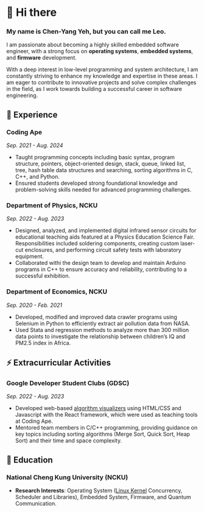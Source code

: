# 👋 Hi there
### My name is Chen-Yang Yeh, but you can call me Leo.  
I am passionate about becoming a highly skilled embedded software engineer, with a strong focus on **operating systems**, 
**embedded systems**, and **firmware** development.  

With a deep interest in low-level programming and system architecture, I am constantly striving to enhance my knowledge and expertise 
in these areas. I am eager to contribute to innovative projects and solve complex challenges in the field, as I work towards building 
a successful career in software engineering.

## 🔭 Experience
### Coding Ape
*Sep. 2021 - Aug. 2024*
- Taught programming concepts including basic syntax, program structure, pointers, object-oriented design, stack, queue, linked list, 
tree, hash table data structures and searching, sorting algorithms in C, C++, and Python.
- Ensured students developed strong foundational knowledge and problem-solving skills needed for advanced programming challenges.

### Department of Physics, NCKU
*Sep. 2022 - Aug. 2023*
- Designed, analyzed, and implemented digital infrared sensor circuits for educational teaching aids featured at a Physics Education 
Science Fair. Responsibilities included soldering components, creating custom laser-cut enclosures, and performing circuit safety 
tests with laboratory equipment.
- Collaborated withi the design team to develop and maintain Arduino programs in C++ to ensure accuracy and reliability, contributing 
to a successful exhibition.

### Department of Economics, NCKU
*Sep. 2020 - Feb. 2021*  
- Developed, modified and improved data crawler programs using Selenium in Python to efficiently extract air pollution data from NASA.
- Used Stata and regression methods to analyze more than 300 million data points to investigate the relationship between children’s IQ
 and PM2.5 index in Africa.

## ⚡ Extracurricular Activities
### Google Developer Student Clubs (GDSC)
*Sep. 2022 - Aug. 2023*
- Developed web-based [algorithm visualizers](https://tseanlin.github.io/Sorting_Visualizer/) using HTML/CSS and Javascript with the 
React framework, which were used as teaching tools at Coding Ape.
- Mentored team members in C/C++ programming, providing guidance on key topics including sorting algorithms (Merge Sort, Quick Sort, 
Heap Sort) and their time and space complexity.

## 🌱 Education  
### National Cheng Kung University (NCKU)
- **Research Interests**: Operating System ([Linux Kernel](https://hackmd.io/@YangYeh/linux2024) Concurrency, Scheduler and 
Libraries), Embedded System, Firmware, and Quantum Communication.

<!--
**YangYeh-PD/yangyeh-pd** is a ✨ _special_ ✨ repository because its `README.md` (this file) appears on your GitHub profile.

Here are some ideas to get you started:

- 🔭 I’m currently working on ...
- 🌱 I’m currently learning ...
- 👯 I’m looking to collaborate on ...
- 🤔 I’m looking for help with ...
- 💬 Ask me about ...
- 📫 How to reach me: ...
- 😄 Pronouns: ...
- ⚡ Fun fact: ...
-->
